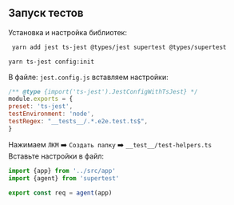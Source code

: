 ## Запуск тестов  

Установка и настройка библиотек:
```bash
 yarn add jest ts-jest @types/jest supertest @types/supertest
 ```

```bash
yarn ts-jest config:init
```  

В файле: ``jest.config.js`` вставляем настройки:

```js
/** @type {import('ts-jest').JestConfigWithTsJest} */
module.exports = {
preset: 'ts-jest',
testEnvironment: 'node',
testRegex: "__tests__/.*.e2e.test.ts$",
}
```

Нажимаем `ЛКМ` ➡️ `Cоздать папку` ➡️  `__test__/test-helpers.ts`  
Вставьте настройки в файл:

```ts
import {app} from '../src/app'
import {agent} from 'supertest'
 
export const req = agent(app)
```
